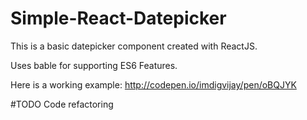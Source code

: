 # Simple-React-Datepicker
This is a basic datepicker component created with ReactJS.

Uses bable for supporting ES6 Features.

Here is a working example:
http://codepen.io/imdigvijay/pen/oBQJYK

#TODO
Code refactoring
